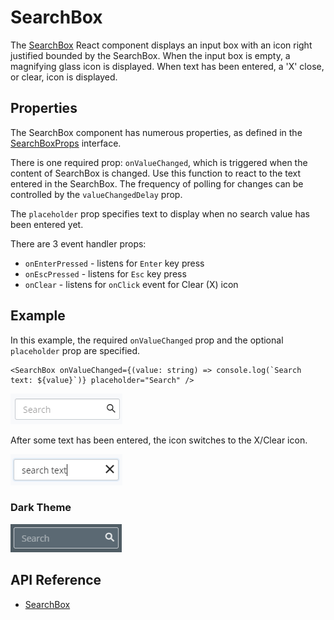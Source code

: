 # SearchBox

The [SearchBox]($ui-core) React component displays an
input box with an icon right justified bounded by the SearchBox.
When the input box is empty, a magnifying glass icon is displayed.
When text has been entered, a 'X' close, or clear, icon is displayed.

## Properties

The SearchBox component has numerous properties, as defined in the [SearchBoxProps]($ui-core) interface.

There is one required prop: `onValueChanged`, which is triggered when the content of SearchBox is changed. Use this function to react to the text entered in the SearchBox. The frequency of polling for changes can be controlled by the `valueChangedDelay` prop.

The `placeholder` prop specifies text to display when no search value has been entered yet.

There are 3 event handler props:

* `onEnterPressed` - listens for `Enter` key press
* `onEscPressed` - listens for `Esc` key press
* `onClear` - listens for `onClick` event for Clear (X) icon

## Example

In this example, the required `onValueChanged` prop and the optional `placeholder` prop are specified.

```tsx
<SearchBox onValueChanged={(value: string) => console.log(`Search text: ${value}`)} placeholder="Search" />
```

![searchbox](./images/SearchBox.png "SearchBox")

After some text has been entered, the icon switches to the X/Clear icon.

![searchbox x](./images/SearchBoxX.png "SearchBox with Clear icon")

### Dark Theme

![searchbox dark](./images/SearchBoxDark.png "SearchBox in Dark Theme")

## API Reference

* [SearchBox]($ui-core:SearchBox)
